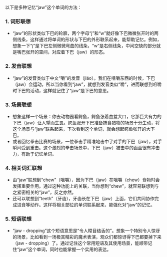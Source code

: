 以下是多种记忆“jaw”这个单词的方法：

### 1. 词形联想
 - “jaw”的形状类似下巴的轮廓，两个字母“j”和“w”就好像下巴微微张开时的两侧线条，这样通过将单词的形状与下巴的外形联系起来，能帮助记忆。例如，想象一下“j”是下巴左侧微微弯曲的线条，“w”是右侧线条，中间空缺的部分就是嘴巴张开的空间，对应着下巴（jaw）的形态。

### 2. 发音联想
 - “jaw”的发音类似于中文“嚼”的发音（jiáo）。我们在咀嚼东西的时候，下巴（jaw）会运动，所以当你看到“jaw”，就想到发音类似“嚼”，进而联想到咀嚼时下巴的活动，这样就记住了“jaw”是下巴的意思。

### 3. 场景联想
 - 想象这样一个场景：你去动物园看鳄鱼，鳄鱼张着血盆大口，它那巨大有力的下巴（jaw）让人望而生畏。鳄鱼张开下巴准备捕食猎物的场景十分生动，将这个场景与“jaw”联系起来，下次看到这个单词，就会想起鳄鱼张开的大下巴。
 - 或者回忆拳击比赛的场景，一位拳击手精准地击中了对手的下巴（jaw），对手瞬间受到重击。这个激烈的拳击场景中，下巴（jaw）被击中的画面很有冲击力，有助于记忆单词。

### 4. 相关词汇联想
 - 由“jaw”联想到“chew”（咀嚼），因为下巴（jaw）在咀嚼（chew）食物时会发挥重要作用。通过这种功能上的关联，当你想到“chew”，就容易联想到与之紧密相关的“jaw”，反之亦然。
 - 还可以联想到“teeth”（牙齿），牙齿长在下巴（jaw）上面，它们共同协作完成进食等动作。这样将相关部位的单词联系起来，能强化对“jaw”的记忆。

### 5. 短语联想
 - “jaw - dropping”这个短语意思是“令人瞠目结舌的”。想象一个特别令人惊讶的场景，比如看到一场极其精彩的魔术表演，观众们都惊讶得下巴都要掉下来（jaw - dropping）了。通过记住这个常用短语及其使用场景，能顺带记住“jaw”这个单词，同时也能掌握一个实用的表达。 